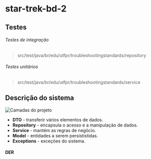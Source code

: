 # star-trek-bd-2

## Testes

###### Testes de integração

> src/test/java/br/edu/utfpr/troubleshootingstandards/repository

###### Testes unitários

> src/test/java/br/edu/utfpr/troubleshootingstandards/service

## Descrição do sistema

![Camadas do projeto](https://raw.githubusercontent.com/trecky/software-architecture-troubleshooting-standards/develop/docs/pkg.png)


* **DTO** - transferir vários elementos de dados.
* **Repository** - encapsula o acesso e a manipulação de dados.
* **Service** - mantém as regras de negócio.
* **Model** - entidades a serem persististidas.
* **Exceptions** - exceções do sistema.

#### DER
